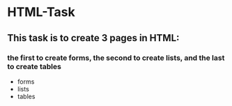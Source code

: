 # HTML-Task
## This task is to create 3 pages in HTML:
### the first to create forms, the second to create lists, and the last to create tables
- forms     
- lists    
- tables   